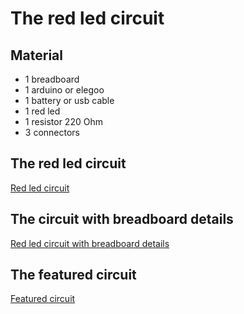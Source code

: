 # The red led circuit
## Material
* 1 breadboard
* 1 arduino or elegoo
* 1 battery or usb cable
* 1 red led
* 1 resistor 220 Ohm
* 3 connectors

## The red led circuit
[Red led circuit](https://drive.google.com/open?id=0BzzYnP4EBYdDNGpLeFd1SGIybHc)

## The circuit with breadboard details
[Red led circuit with breadboard details](https://drive.google.com/open?id=0BzzYnP4EBYdDV0F4MnprSllYbkk)

## The featured circuit
[Featured circuit](https://drive.google.com/open?id=0BzzYnP4EBYdDZVBITFd4aVc4M00)
